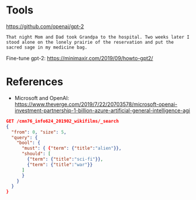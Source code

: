 

# Tools

https://github.com/openai/gpt-2

```
That night Mom and Dad took Grandpa to the hospital. Two weeks later I stood alone on the lonely prairie of the reservation and put the sacred sage in my medicine bag.
```
Fine-tune gpt-2:
https://minimaxir.com/2019/09/howto-gpt2/

# References

+ Microsoft and OpenAI: https://www.theverge.com/2019/7/22/20703578/microsoft-openai-investment-partnership-1-billion-azure-artificial-general-intelligence-agi



```json
GET /cmn76_info624_201902_wikifilms/_search
{
  "from": 0, "size": 5,
  "query": {
    "bool": {
      "must": { {"term": {"title":"alien"}},
      "should": [
        {"term": {"title":"sci-fi"}},
        {"term": {"title":"war"}}
      ]
      }
    }
  }
}
```
